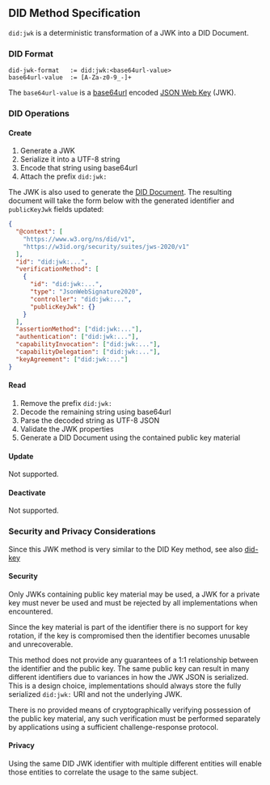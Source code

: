## DID Method Specification

`did:jwk` is a deterministic transformation of a JWK into a DID Document.

### DID Format

```
did-jwk-format   := did:jwk:<base64url-value>
base64url-value  := [A-Za-z0-9_-]+
```

The `base64url-value` is a [base64url](https://datatracker.ietf.org/doc/html/rfc4648#section-5) encoded [JSON Web Key](https://datatracker.ietf.org/doc/html/rfc7517) (JWK).


### DID Operations

#### Create

1. Generate a JWK
2. Serialize it into a UTF-8 string
3. Encode that string using base64url
4. Attach the prefix `did:jwk:`

The JWK is also used to generate the [DID Document](https://www.w3.org/TR/did-core/#dfn-did-documents).  The resulting document will take the form below with the generated identifier and `publicKeyJwk` fields updated:

```json
{
  "@context": [
    "https://www.w3.org/ns/did/v1",
    "https://w3id.org/security/suites/jws-2020/v1"
  ],
  "id": "did:jwk:...",
  "verificationMethod": [
    {
      "id": "did:jwk:...",
      "type": "JsonWebSignature2020",
      "controller": "did:jwk:...",
      "publicKeyJwk": {}
    }
  ],
  "assertionMethod": ["did:jwk:..."],
  "authentication": ["did:jwk:..."],
  "capabilityInvocation": ["did:jwk:..."],
  "capabilityDelegation": ["did:jwk:..."],
  "keyAgreement": ["did:jwk:..."]
}
```

#### Read

1. Remove the prefix `did:jwk:`
2. Decode the remaining string using base64url
3. Parse the decoded string as UTF-8 JSON
4. Validate the JWK properties
5. Generate a DID Document using the contained public key material

#### Update

Not supported.

#### Deactivate

Not supported.


### Security and Privacy Considerations

Since this JWK method is very similar to the DID Key method, see also [did-key](https://w3c-ccg.github.io/did-method-key/#security-and-privacy-considerations)

#### Security

Only JWKs containing public key material may be used, a JWK for a private key must never be used and must be rejected by all implementations when encountered.

Since the key material is part of the identifier there is no support for key rotation, if the key is compromised then the identifier becomes unusable and unrecoverable.

This method does not provide any guarantees of a 1:1 relationship between the identifier and the public key.  The same public key can result in many different identifiers due to variances in how the JWK JSON is serialized.  This is a design choice, implementations should always store the fully serialized `did:jwk:` URI and not the underlying JWK.

There is no provided means of cryptographically verifying possession of the public key material, any such verification must be performed separately by applications using a sufficient challenge-response protocol.

#### Privacy

Using the same DID JWK identifier with multiple different entities will enable those entities to correlate the usage to the same subject.
